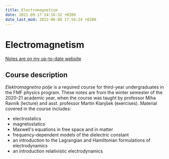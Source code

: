 ```yaml
---
title: Electromagnetism
date: 2021-09-17 14:16:32 +0200
date_last_mod: 2022-06-08 17:54:24 +0200
---
```

# Electromagnetism

[Notes are on my up-to-date website](https://www.ejmastnak.com/notes/fmf/fmf/)

## Course description
*Elektromagnetno polje* is a required course for third-year undergraduates in the FMF physics program. These notes are from the winter semester of the 2020-21 academic year, when the course was taught by professor Miha Ravnik (lecture) and asst. professor Martin Klanjšek (exercises). Material covered in the course includes:
- electrostatics
- magnetostatics
- Maxwell's equations in free space and in matter
- frequency-dependent models of the dielectric constant
- an introduction to the Lagrangian and Hamiltonian formulations of electrodynamics
- an introduction relativistic electrodynamics
